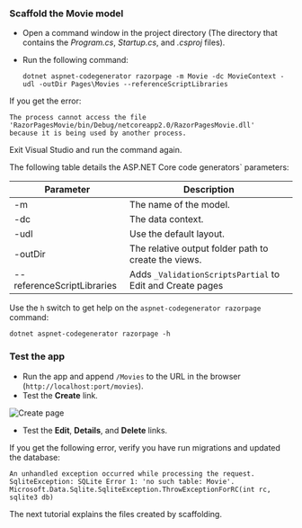 <a name="scaffold"></a>
### Scaffold the Movie model

* Open a command window in the project directory (The directory that contains the *Program.cs*, *Startup.cs*, and *.csproj* files).
* Run the following command:

  ```console
  dotnet aspnet-codegenerator razorpage -m Movie -dc MovieContext -udl -outDir Pages\Movies --referenceScriptLibraries
  ```

If you get the error:
  ```
  The process cannot access the file 'RazorPagesMovie/bin/Debug/netcoreapp2.0/RazorPagesMovie.dll' 
  because it is being used by another process.
  ```
Exit Visual Studio and run the command again.

The following table details the ASP.NET Core code generators` parameters:

| Parameter               | Description|
| ----------------- | ------------ |
| -m  | The name of the model. |
| -dc  | The data context. |
| -udl | Use the default layout. |
| -outDir | The relative output folder path to create the views. |
| --referenceScriptLibraries | Adds `_ValidationScriptsPartial` to Edit and Create pages |

Use the `h` switch to get help on the `aspnet-codegenerator razorpage` command:

```console
dotnet aspnet-codegenerator razorpage -h
```
<a name="test"></a>
### Test the app

* Run the app and append `/Movies` to the URL in the browser (`http://localhost:port/movies`).
* Test the **Create** link.

 ![Create page](../../tutorials/razor-pages/model/_static/conan.png)

<a name="scaffold"></a>

* Test the **Edit**, **Details**, and **Delete** links.

If you get the following error, verify you have run migrations and updated the database:

```
An unhandled exception occurred while processing the request.
SqliteException: SQLite Error 1: 'no such table: Movie'.
Microsoft.Data.Sqlite.SqliteException.ThrowExceptionForRC(int rc, sqlite3 db)
```

The next tutorial explains the files created by scaffolding.